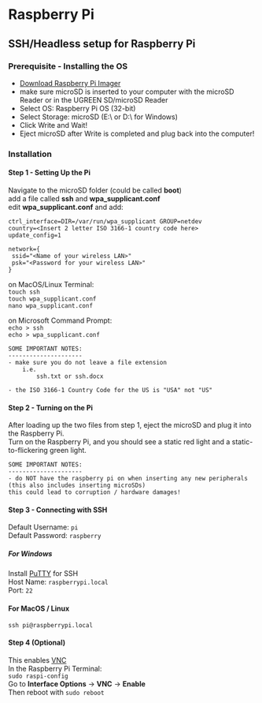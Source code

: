 # Raspberry Pi

## SSH/Headless setup for Raspberry Pi

### Prerequisite - Installing the OS
- [Download Raspberry Pi Imager](https://www.raspberrypi.org/software/)
- make sure microSD is inserted to your computer with the microSD Reader or in the UGREEN SD/microSD Reader
- Select OS: Raspberry Pi OS (32-bit)
- Select Storage: microSD (E:\ or D:\ for Windows)
- Click Write and Wait!
- Eject microSD after Write is completed and plug back into the computer!

### Installation
#### Step 1 - Setting Up the Pi
Navigate to the microSD folder (could be called **boot**)  
add a file called **ssh** and **wpa_supplicant.conf**  
edit **wpa_supplicant.conf** and add:
```
ctrl_interface=DIR=/var/run/wpa_supplicant GROUP=netdev
country=<Insert 2 letter ISO 3166-1 country code here>
update_config=1

network={
 ssid="<Name of your wireless LAN>"
 psk="<Password for your wireless LAN>"
}
```
on MacOS/Linux Terminal:  
`touch ssh`  
`touch wpa_supplicant.conf`  
`nano wpa_supplicant.conf`  

on Microsoft Command Prompt:  
`echo > ssh`  
`echo > wpa_supplicant.conf`  

```
SOME IMPORTANT NOTES:
---------------------
- make sure you do not leave a file extension
    i.e.
        ssh.txt or ssh.docx

- the ISO 3166-1 Country Code for the US is "USA" not "US"
```

#### Step 2 - Turning on the Pi
After loading up the two files from step 1, eject the microSD and plug it into the Raspberry Pi.  
Turn on the Raspberry Pi, and you should see a static red light and a static-to-flickering green light.  

```
SOME IMPORTANT NOTES:
---------------------
- do NOT have the raspberry pi on when inserting any new peripherals (this also includes inserting microSDs)
this could lead to corruption / hardware damages!
```

#### Step 3 - Connecting with SSH
Default Username: `pi`  
Default Password: `raspberry`  

##### For Windows
Install [PuTTY](https://www.putty.org/) for SSH  
Host Name: `raspberrypi.local`  
Port: `22`  

#### For MacOS / Linux
`ssh pi@raspberrypi.local`  

#### Step 4 (Optional)
This enables [VNC](https://www.realvnc.com/en/connect/download/viewer/)  
In the Raspberry Pi Terminal:  
```sudo raspi-config```  
Go to **Interface Options** -> **VNC** -> **Enable**  
Then reboot with ```sudo reboot```